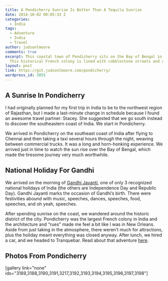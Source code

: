 ```yaml
---
title: A Pondicherry Sunrise Is Better Than A Tequila Sunrise
date: 2014-10-02 00:05:33 Z
categories:
  - India
tags:
  - Adventure
  - India
  - Travel
author: judsonlmoore
comments: true
excerpt: This coastal town of Pondicherry sits on the Bay of Bengal in southeast India.
  This historical French colony is lined with cobblestone streets and charm.
layout: post
link: https://git.judsonlmoore.com/pondicherry/
wordpress_id: 3055
---
```


## A Sunrise In Pondicherry

I had originally planned for my first trip in India to be to the northwest region of Rajasthan, but I made a last-minute change in schedule because I found an awesome travel partner: Stacey. She suggested that we go south instead to discover the southeastern coast of India. We start in Pondicherry.

We arrived in Pondicherry on the southeast coast of India after flying to Chennai and then taking a taxi several hours through the night, weaving between commercial trucks. It was a long and horn-honking experience. We arrived just in time to watch the sun rise over the Bay of Bengal, which made the tiresome journey very much worthwhile.

## National Holiday For Gandhi

We arrived on the morning of [Gandhi Jayanti](http://en.wikipedia.org/wiki/Gandhi_Jayanti), one of only 3 recognized national holidays of India (the others are Independence Day and Republic Day). Gandhi Jayanti marks the occasion of Gandhi’s birth. There were festivities abound with music, speeches, dances, speeches, food, speeches, and oh yeah, speeches.

After spending sunrise on the coast, we wandered around the historic district of the city. Pondicherry was the largest French colony in India and the architecture and “rues” made me feel a bit like I was in New Orleans. Aside from just taking in the atmosphere, there weren’t much for attractions, plus the holiday meant everything was closed anyway. After lunch, we hired a car, and we headed to Tranquebar. Read about that adventure [here](https://www.judsonlmoore.com/tranquebar).

## Photos From Pondicherry

[gallery link="none" ids="3189,3188,3190,3191,3217,3192,3193,3194,3195,3196,3197,3198"]
